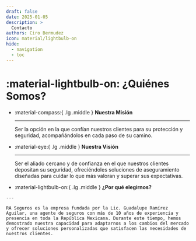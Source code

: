 ```yaml
---
draft: false
date: 2025-01-05
description: >
  Contacto
authors: Ciro Bermudez
icon: material/lightbulb-on
hide: 
  - navigation
  - toc
---
```


# :material-lightbulb-on: ¿Quiénes Somos?

<div class="grid cards" markdown>

-   :material-compass:{ .lg .middle } __Nuestra Misión__

    ---

    Ser la opción en la que confían nuestros clientes para su protección y seguridad, acompañándolos en cada paso de su camino.


-   :material-eye:{ .lg .middle } __Nuestra Visión__

    ---

    Ser el aliado cercano y de confianza en el que nuestros clientes depositan su seguridad, ofreciéndoles soluciones de aseguramiento diseñadas para cuidar lo que más valoran y superar sus expectativas.

</div>


<div class="grid cards" markdown>


-    :material-lightbulb-on:{ .lg .middle } __¿Por qué elegirnos?__

    ---

    RA Seguros es la empresa fundada por la Lic. Guadalupe Ramírez Aguilar, una agente de seguros con más de 10 años de experiencia y presencia en toda la República Mexicana. Durante este tiempo, hemos demostrado nuestra capacidad para adaptarnos a los cambios del mercado y ofrecer soluciones personalizadas que satisfacen las necesidades de nuestros clientes.

</div>